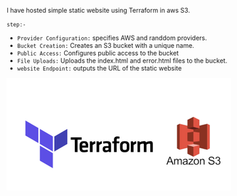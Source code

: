 I have hosted simple static website using Terraform in aws S3.

`step:-`
 - `Provider Configuration:` specifies AWS and randdom providers.
 - `Bucket Creation:` Creates an S3 bucket with a unique name.
 - `Public Access:` Configures public access to the bucket
 - `File Uploads:` Uploads the index.html and error.html files to the bucket.
 - `website Endpoint:` outputs the URL of the static website

 ![preview img](/preview.png)
